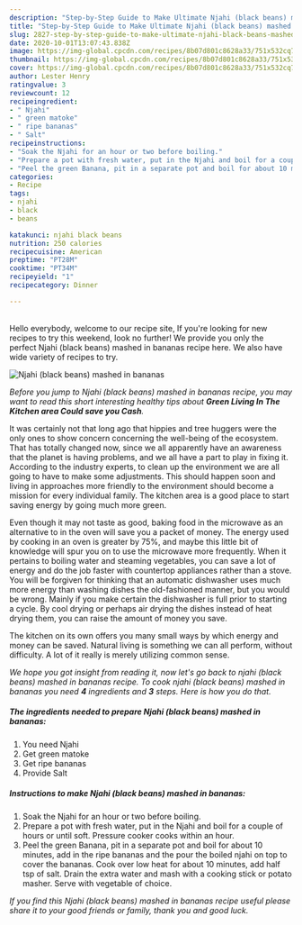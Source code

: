 ```yaml
---
description: "Step-by-Step Guide to Make Ultimate Njahi (black beans) mashed in bananas"
title: "Step-by-Step Guide to Make Ultimate Njahi (black beans) mashed in bananas"
slug: 2827-step-by-step-guide-to-make-ultimate-njahi-black-beans-mashed-in-bananas
date: 2020-10-01T13:07:43.838Z
image: https://img-global.cpcdn.com/recipes/8b07d801c8628a33/751x532cq70/njahi-black-beans-mashed-in-bananas-recipe-main-photo.jpg
thumbnail: https://img-global.cpcdn.com/recipes/8b07d801c8628a33/751x532cq70/njahi-black-beans-mashed-in-bananas-recipe-main-photo.jpg
cover: https://img-global.cpcdn.com/recipes/8b07d801c8628a33/751x532cq70/njahi-black-beans-mashed-in-bananas-recipe-main-photo.jpg
author: Lester Henry
ratingvalue: 3
reviewcount: 12
recipeingredient:
- " Njahi"
- " green matoke"
- " ripe bananas"
- " Salt"
recipeinstructions:
- "Soak the Njahi for an hour or two before boiling."
- "Prepare a pot with fresh water, put in the Njahi and boil for a couple of hours or until soft. Pressure cooker cooks within an hour."
- "Peel the green Banana, pit in a separate pot and boil for about 10 minutes, add in the ripe bananas and the pour the boiled njahi on top to cover the bananas. Cook over low heat for about 10 minutes, add half tsp of salt. Drain the extra water and mash with a cooking stick or potato masher. Serve with vegetable of choice."
categories:
- Recipe
tags:
- njahi
- black
- beans

katakunci: njahi black beans 
nutrition: 250 calories
recipecuisine: American
preptime: "PT28M"
cooktime: "PT34M"
recipeyield: "1"
recipecategory: Dinner

---
```

<br>
Hello everybody, welcome to our recipe site, If you're looking for new recipes to try this weekend, look no further! We provide you only the perfect Njahi (black beans) mashed in bananas recipe here. We also have wide variety of recipes to try.
<br>


![Njahi (black beans) mashed in bananas](https://img-global.cpcdn.com/recipes/8b07d801c8628a33/751x532cq70/njahi-black-beans-mashed-in-bananas-recipe-main-photo.jpg)

<i>Before you jump to Njahi (black beans) mashed in bananas recipe, you may want to read this short interesting healthy tips about 
<strong>Green Living In The Kitchen area Could save you Cash</strong>.</i>
</br>

It was certainly not that long ago that hippies and tree huggers were the only ones to show concern concerning the well-being of the ecosystem. That has totally changed now, since we all apparently have an awareness that the planet is having problems, and we all have a part to play in fixing it. According to the industry experts, to clean up the environment we are all going to have to make some adjustments. This should happen soon and living in approaches more friendly to the environment should become a mission for every individual family. The kitchen area is a good place to start saving energy by going much more green.

Even though it may not taste as good, baking food in the microwave as an alternative to in the oven will save you a packet of money. The energy used by cooking in an oven is greater by 75%, and maybe this little bit of knowledge will spur you on to use the microwave more frequently. When it pertains to boiling water and steaming vegetables, you can save a lot of energy and do the job faster with countertop appliances rather than a stove. You will be forgiven for thinking that an automatic dishwasher uses much more energy than washing dishes the old-fashioned manner, but you would be wrong. Mainly if you make certain the dishwasher is full prior to starting a cycle. By cool drying or perhaps air drying the dishes instead of heat drying them, you can raise the amount of money you save.

The kitchen on its own offers you many small ways by which energy and money can be saved. Natural living is something we can all perform, without difficulty. A lot of it really is merely utilizing common sense.


<i>We hope you got insight from reading it, now let's go back to njahi (black beans) mashed in bananas recipe. To cook njahi (black beans) mashed in bananas you need <strong>4</strong> ingredients and <strong>3</strong> steps. Here is how you do that.
</i>

##### The ingredients needed to prepare Njahi (black beans) mashed in bananas:

1. You need  Njahi
1. Get  green matoke
1. Get  ripe bananas
1. Provide  Salt


##### Instructions to make Njahi (black beans) mashed in bananas:

1. Soak the Njahi for an hour or two before boiling.
1. Prepare a pot with fresh water, put in the Njahi and boil for a couple of hours or until soft. Pressure cooker cooks within an hour.
1. Peel the green Banana, pit in a separate pot and boil for about 10 minutes, add in the ripe bananas and the pour the boiled njahi on top to cover the bananas. Cook over low heat for about 10 minutes, add half tsp of salt. Drain the extra water and mash with a cooking stick or potato masher. Serve with vegetable of choice.


<i>If you find this Njahi (black beans) mashed in bananas recipe useful please share it to your good friends or family, thank you and good luck.</i>
